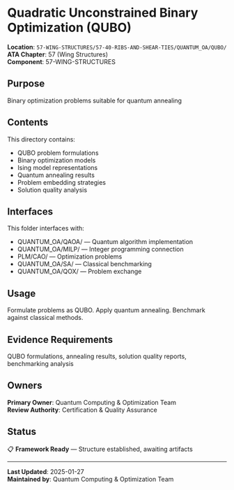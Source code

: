 # Quadratic Unconstrained Binary Optimization (QUBO)

**Location**: `57-WING-STRUCTURES/57-40-RIBS-AND-SHEAR-TIES/QUANTUM_OA/QUBO/`  
**ATA Chapter**: 57 (Wing Structures)  
**Component**: 57-WING-STRUCTURES

## Purpose

Binary optimization problems suitable for quantum annealing

## Contents

This directory contains:

- QUBO problem formulations
- Binary optimization models
- Ising model representations
- Quantum annealing results
- Problem embedding strategies
- Solution quality analysis

## Interfaces

This folder interfaces with:

- QUANTUM_OA/QAOA/ — Quantum algorithm implementation
- QUANTUM_OA/MILP/ — Integer programming connection
- PLM/CAO/ — Optimization problems
- QUANTUM_OA/SA/ — Classical benchmarking
- QUANTUM_OA/QOX/ — Problem exchange

## Usage

Formulate problems as QUBO. Apply quantum annealing. Benchmark against classical methods.

## Evidence Requirements

QUBO formulations, annealing results, solution quality reports, benchmarking analysis

## Owners

**Primary Owner**: Quantum Computing & Optimization Team  
**Review Authority**: Certification & Quality Assurance

## Status

📋 **Framework Ready** — Structure established, awaiting artifacts

---

**Last Updated**: 2025-01-27  
**Maintained by**: Quantum Computing & Optimization Team
